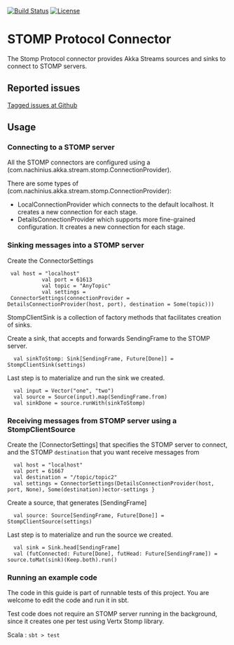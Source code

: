 [![Build Status](https://travis-ci.org/nachinius/StompConnectorForAkkaStreams.svg?branch=master)](https://travis-ci.org/nachinius/StompConnectorForAkkaStreams)
[![License](http://img.shields.io/:license-Apache%202-blue.svg)](http://www.apache.org/licenses/LICENSE-2.0.txt)

# STOMP Protocol Connector

The Stomp Protocol connector provides Akka Streams sources and sinks to connect to STOMP servers.

## Reported issues

[Tagged issues at Github](https://github.com/nachinius/StompConnectorForAkkaStreams/issues)


## Usage

### Connecting to a STOMP server

All the STOMP connectors are configured using a (com.nachinius.akka.stream.stomp.ConnectionProvider).

There are some types of (com.nachinius.akka.stream.stomp.ConnectionProvider):

* LocalConnectionProvider which connects to the default localhost. It creates a new connection for each stage.
* DetailsConnectionProvider which supports more fine-grained configuration. It creates a new connection for each stage.

### Sinking messages into a STOMP server

Create the ConnectorSettings

     val host = "localhost"
               val port = 61613
               val topic = "AnyTopic"
               val settings =
     ConnectorSettings(connectionProvider = DetailsConnectionProvider(host, port), destination = Some(topic)))
                                                            
StompClientSink is a collection of factory methods that facilitates creation of sinks. 

Create a sink, that accepts and forwards SendingFrame to the STOMP server.

      val sinkToStomp: Sink[SendingFrame, Future[Done]] = StompClientSink(settings)

Last step is to materialize and run the sink we created.

      val input = Vector("one", "two")
      val source = Source(input).map(SendingFrame.from)
      val sinkDone = source.runWith(sinkToStomp)

### Receiving messages from STOMP server using a StompClientSource

Create the [ConnectorSettings] that specifies the STOMP server to connect, and the STOMP `destination` that you want receive messages from

      val host = "localhost"
      val port = 61667
      val destination = "/topic/topic2"
      val settings = ConnectorSettings(DetailsConnectionProvider(host, port, None), Some(destination))ector-settings }

Create a source, that generates [SendingFrame]

      val source: Source[SendingFrame, Future[Done]] = StompClientSource(settings)

Last step is to materialize and run the source we created.

      val sink = Sink.head[SendingFrame]
      val (futConnected: Future[Done], futHead: Future[SendingFrame]) = source.toMat(sink)(Keep.both).run()


### Running an example code

The code in this guide is part of runnable tests of this project. You are welcome to edit the code and run it in sbt.

Test code does not require an STOMP server running in the background, since it creates one per test using Vertx Stomp library. 

Scala
:   ```
    sbt
    > test
    ```






